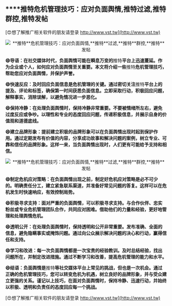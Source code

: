 ## ****推特**危机管理技巧：应对负面舆情,**推特**过滤,**推特**群控,**推特**发帖**

[😍想了解推广相关软件的朋友请登录 http://www.vst.tw](http://www.vst.tw)

 <center><img src="https://vst.tw/MP4/tuiguang/png/0.png" alt="**推特**危机管理技巧：应对负面舆情,**推特**过滤,**推特**群控,**推特**发帖"></center>

**😄导语：在社交媒体时代，负面舆情可能在瞬息万变的**推特**平台上迅速蔓延。作为企业或个人，如何应对负面舆情至关重要。本文将介绍一些**推特**危机管理技巧，帮助您应对负面舆情，并保护声誉。**

**😄快速反应：及时回应负面信息是危机管理的关键。通过密切关注**推特**平台上的提及、评论和标签，确保第一时间获悉负面信息。立即采取行动，积极回应问题，解释事实，消除误解，以避免情况进一步恶化。**

**😄保持冷静：在处理负面舆情时，保持冷静非常重要。不要被情绪所左右，避免过度反应或争吵。以理性和专业的态度回应问题，传递积极信息，并展示自身的价值观和道德底线。**

**😄建立品牌形象：提前建立积极的品牌形象可以在负面舆情出现时起到保护作用。通过定期发布有价值的内容，分享成功故事和解决问题的案例，树立专业、可靠和信任的品牌形象。这样一来，当负面舆情出现时，人们更有可能给予支持和相信。**

 <center><img src="https://vst.tw/MP4/tuiguang/png/6.png" alt="**推特**危机管理技巧：应对负面舆情,**推特**过滤,**推特**群控,**推特**发帖"></center>

**😄制定危机应对策略：在负面舆情出现之前，制定好危机应对策略是必不可少的。明确责任分工，建立紧急联系渠道，并准备好常见问题的答复。这样可以在危机发生时快速响应，有效控制局势。**

**😄积极寻求支持：面对严重的负面舆情，可以积极寻求支持。与合作伙伴、忠实粉丝或专业危机管理团队合作，共同应对困难。借助他们的力量和经验，更好地管理和处理舆情危机。**

**😄透明公开：在处理负面舆情时，保持透明和公开非常重要。发布准确、全面的信息，避免隐瞒事实或掩饰问题。通过向公众展示解决问题的决心和行动，赢得信任和支持。**

**😄学习和改进：每一次负面舆情都是一次宝贵的经验教训。及时总结经验，找出问题所在，并制定改进措施。通过不断学习和改善，提高危机管理的能力和水平。**

**😄结语：负面舆情是**推特**等社交媒体平台上常见的挑战，但也是一次机会。通过正确的危机管理技巧，您可以转变危机为机遇，树立良好的品牌形象，并与受众建立更强的关系。谨记以上技巧，在面对负面舆情时，保持冷静、迅速行动，并始终以积极、透明和负责任的态度回应每一个挑战。**

[😍想了解推广相关软件的朋友请登录 http://www.vst.tw](http://www.vst.tw)



